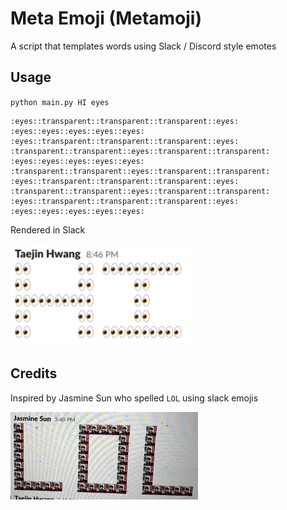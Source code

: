 # Meta Emoji (Metamoji)

A script that templates words using Slack / Discord style emotes

## Usage
`python main.py HI eyes`

```
:eyes::transparent::transparent::transparent::eyes:   :eyes::eyes::eyes::eyes::eyes:   
:eyes::transparent::transparent::transparent::eyes:   :transparent::transparent::eyes::transparent::transparent:   
:eyes::eyes::eyes::eyes::eyes:   :transparent::transparent::eyes::transparent::transparent:   
:eyes::transparent::transparent::transparent::eyes:   :transparent::transparent::eyes::transparent::transparent:   
:eyes::transparent::transparent::transparent::eyes:   :eyes::eyes::eyes::eyes::eyes: 
```
Rendered in Slack

<img src="resources/hi.png" width=300) />

## Credits
Inspired by Jasmine Sun who spelled `LOL` using slack emojis

<img src="resources/lol.png" width=300) />